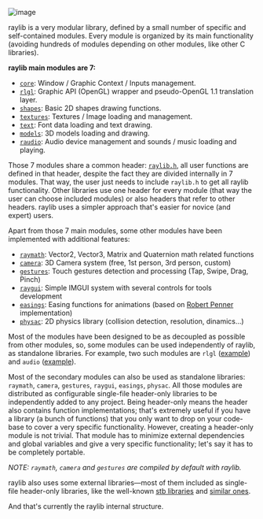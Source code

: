 ![image](https://github.com/raysan5/raylib.com/blob/master/images/raylib_architecture_v2.5.png)

raylib is a very modular library, defined by a small number of specific and self-contained modules. Every module is organized by its main functionality (avoiding hundreds of modules depending on other modules, like other C libraries).

**raylib main modules are 7:**
 - [`core`](https://github.com/raysan5/raylib/blob/master/src/core.c): Window / Graphic Context / Inputs management.
 - [`rlgl`](https://github.com/raysan5/raylib/blob/master/src/rlgl.h): Graphic API (OpenGL) wrapper and pseudo-OpenGL 1.1 translation layer.
 - [`shapes`](https://github.com/raysan5/raylib/blob/master/src/shapes.c): Basic 2D shapes drawing functions.
 - [`textures`](https://github.com/raysan5/raylib/blob/master/src/textures.c): Textures / Image loading and management.
 - [`text`](https://github.com/raysan5/raylib/blob/master/src/text.c): Font data loading and text drawing.
 - [`models`](https://github.com/raysan5/raylib/blob/master/src/models.c): 3D models loading and drawing.
 - [`raudio`](https://github.com/raysan5/raylib/blob/master/src/audio.c): Audio device management and sounds / music loading and playing.

Those 7 modules share a common header: [`raylib.h`](https://github.com/raysan5/raylib/blob/master/src/raylib.h), all user functions are defined in that header, despite the fact they are divided internally in 7 modules. That way, the user just needs to include `raylib.h` to get all raylib functionality. Other libraries use one header for every module (that way the user can choose included modules) or also headers that refer to other headers. raylib uses a simpler approach that's easier for novice (and expert) users.

Apart from those 7 main modules, some other modules have been implemented with additional features:
 - [`raymath`](https://github.com/raysan5/raylib/blob/master/src/raymath.h): Vector2, Vector3, Matrix and Quaternion math related functions
 - [`camera`](https://github.com/raysan5/raylib/blob/master/src/camera.h): 3D Camera system (free, 1st person, 3rd person, custom)
 - [`gestures`](https://github.com/raysan5/raylib/blob/master/src/gestures.h): Touch gestures detection and processing (Tap, Swipe, Drag, Pinch)
 - [`raygui`](https://github.com/raysan5/raygui): Simple IMGUI system with several controls for tools development
 - [`easings`](https://github.com/raysan5/raylib/blob/master/src/easings.h): Easing functions for animations (based on [Robert Penner](http://robertpenner.com/easing/) implementation)
 - [`physac`](https://github.com/victorfisac/Physac): 2D physics library (collision detection, resolution, dinamics...)

Most of the modules have been designed to be as decoupled as possible from other modules, so, some modules can be used independently of raylib, as standalone libraries. For example, two such modules are `rlgl` ([example](https://github.com/raysan5/raylib/blob/master/examples/others/rlgl_standalone.c)) and `audio` ([example](https://github.com/raysan5/raylib/blob/master/examples/others/audio_standalone.c)).

Most of the secondary modules can also be used as standalone libraries: `raymath`, `camera`, `gestures`, `raygui`, `easings`, `physac`. All those modules are distributed as configurable single-file header-only libraries to be independently added to any project. Being header-only means the header also contains function implementations; that's extremely useful if you have a library (a bunch of functions) that you only want to drop on your code-base to cover a very specific functionality. However, creating a header-only module is not trivial. That module has to minimize external dependencies and global variables and give a very specific functionality; let's say it has to be completely portable.

*NOTE: `raymath`, `camera` and `gestures` are compiled by default with raylib.*

raylib also uses some external libraries—most of them included as single-file header-only libraries, like the well-known [stb libraries](https://github.com/nothings/stb) and [similar ones](https://github.com/raysan5/raylib/tree/develop/src/external).

And that's currently the raylib internal structure.